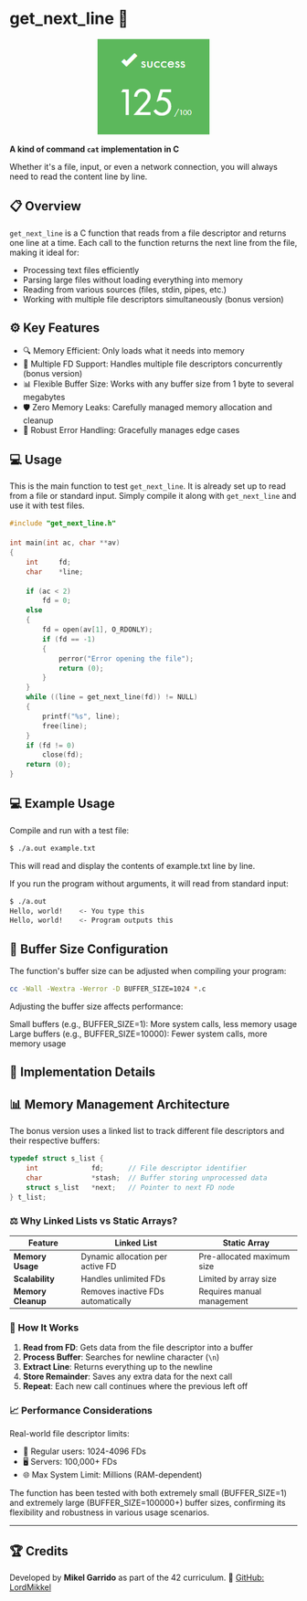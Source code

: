 # get_next_line 📑

<p align="center"> <img src=".score.png" alt="alt text" /> </p>

**A kind of command `cat` implementation in C**

Whether it's a file, input, or even a network connection, you will always need to read the content line by line.

## 📋 Overview

`get_next_line` is a C function that reads from a file descriptor and returns one line at a time. Each call to the function returns the next line from the file, making it ideal for:

- Processing text files efficiently
- Parsing large files without loading everything into memory
- Reading from various sources (files, stdin, pipes, etc.)
- Working with multiple file descriptors simultaneously (bonus version)

## ⚙️ Key Features

- 🔍 Memory Efficient: Only loads what it needs into memory
- 🔄 Multiple FD Support: Handles multiple file descriptors concurrently (bonus version)
- 📊 Flexible Buffer Size: Works with any buffer size from 1 byte to several megabytes
- 🛡️ Zero Memory Leaks: Carefully managed memory allocation and cleanup
- 🔧 Robust Error Handling: Gracefully manages edge cases

## 💻 Usage

This is the main function to test `get_next_line`. It is already set up to read from a file or standard input. Simply compile it along with `get_next_line` and use it with test files.

```c
#include "get_next_line.h"

int main(int ac, char **av)
{
	int		fd;
	char	*line;

	if (ac < 2)
		fd = 0;
	else
	{
		fd = open(av[1], O_RDONLY);
		if (fd == -1)
		{
			perror("Error opening the file");
			return (0);
		}
	}
	while ((line = get_next_line(fd)) != NULL)
	{
		printf("%s", line);
		free(line);
	}
	if (fd != 0)
		close(fd);
	return (0);
}
```

## 💻  Example Usage

Compile and run with a test file:

```bash
$ ./a.out example.txt
```
This will read and display the contents of example.txt line by line.

If you run the program without arguments, it will read from standard input:
```bash
$ ./a.out
Hello, world!    <- You type this
Hello, world!    <- Program outputs this
```

## 🔧 Buffer Size Configuration
The function's buffer size can be adjusted when compiling your program:

```bash
cc -Wall -Wextra -Werror -D BUFFER_SIZE=1024 *.c
```

Adjusting the buffer size affects performance:

Small buffers (e.g., BUFFER_SIZE=1): More system calls, less memory usage
Large buffers (e.g., BUFFER_SIZE=10000): Fewer system calls, more memory usage

## 🧩 Implementation Details
## 📊 Memory Management Architecture
The bonus version uses a linked list to track different file descriptors and their respective buffers:

```c
typedef struct s_list {
    int             fd;      // File descriptor identifier
    char            *stash;  // Buffer storing unprocessed data
    struct s_list   *next;   // Pointer to next FD node
} t_list;
```

### ⚖️ Why Linked Lists vs Static Arrays?

| Feature | Linked List | Static Array |
|---------|-------------|--------------|
| **Memory Usage** | Dynamic allocation per active FD | Pre-allocated maximum size |
| **Scalability** | Handles unlimited FDs | Limited by array size |
| **Memory Cleanup** | Removes inactive FDs automatically | Requires manual management |

### 🔄 How It Works

1. **Read from FD**: Gets data from the file descriptor into a buffer
2. **Process Buffer**: Searches for newline character (`\n`)
3. **Extract Line**: Returns everything up to the newline
4. **Store Remainder**: Saves any extra data for the next call
5. **Repeat**: Each new call continues where the previous left off

### 📈 Performance Considerations

Real-world file descriptor limits:
* 👤 Regular users: 1024-4096 FDs
* 🖥️ Servers: 100,000+ FDs
* 🌐 Max System Limit: Millions (RAM-dependent)

The function has been tested with both extremely small (BUFFER_SIZE=1) and extremely large (BUFFER_SIZE=100000+) buffer sizes, confirming its flexibility and robustness in various usage scenarios.

---

## 🏆 Credits

Developed by **Mikel Garrido** as part of the 42 curriculum.
🔗 [GitHub: LordMikkel](https://github.com/LordMikkel)
